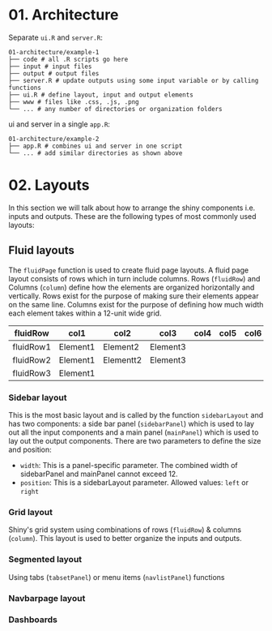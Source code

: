 
# 01. Architecture

Separate `ui.R` and `server.R`:

```
01-architecture/example-1
├── code # all .R scripts go here
├── input # input files
├── output # output files
├── server.R # update outputs using some input variable or by calling functions
├── ui.R # define layout, input and output elements
├── www # files like .css, .js, .png
└── ... # any number of directories or organization folders
```

ui and server in a single `app.R`:

```
01-architecture/example-2
├── app.R # combines ui and server in one script
└── ... # add similar directories as shown above
```

# 02. Layouts

In this section we will talk about how to arrange the shiny components i.e. inputs and outputs. These are the following types of most commonly used layouts: 

## Fluid layouts

The `fluidPage` function is used to create fluid page layouts. A fluid page layout consists of rows which in turn include columns. Rows (`fluidRow`) and Columns (`column`) define how the elements are organized horizontally and vertically. Rows exist for the purpose of making sure their elements appear on the same line. Columns exist for the purpose of defining how much width each element takes within a 12-unit wide grid.

| fluidRow  | col1 | col2 | col3 | col4 | col5 | col6 | col7 | col8 | col9 | col10 | col11 | col12 |
|-----------|------|------|------|------|------|------|------|------|------|-------|-------|-------|
| fluidRow1 | Element1    |      Element2      |      Element3                                     |
| fluidRow2 |      Element1                    |      Elementt2     |      Element3                |
| fluidRow3 |      Element1                                                                        |

### Sidebar layout

This is the most basic layout and is called by the function `sidebarLayout` and has two components: a side bar panel (`sidebarPanel`) which is used to lay out all the input components and a main panel (`mainPanel`) which is used to lay out the output components. There are two parameters to define the size and position:
- `width`: This is a panel-specific parameter. The combined width of sidebarPanel and mainPanel cannot exceed 12.
- `position`: This is a sidebarLayout parameter. Allowed values: `left` or `right` 

### Grid layout

Shiny's grid system using combinations of rows (`fluidRow`) & columns (`column`). This layout is used to better organize the inputs and outputs.

### Segmented layout

Using tabs (`tabsetPanel`) or menu items (`navlistPanel`) functions

### Navbarpage layout

### Dashboards


